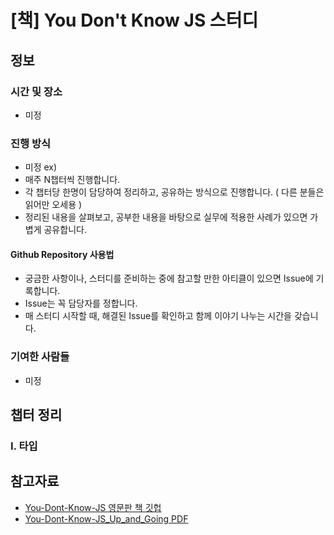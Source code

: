 # [책] You Don't Know JS 스터디

## 정보
### 시간 및 장소
* 미정

### 진행 방식 
* 미정
ex)
* 매주 N챕터씩 진행합니다.
* 각 챕터당 한명이 담당하여 정리하고, 공유하는 방식으로 진행합니다. ( 다른 분들은 읽어만 오세용 )
* 정리된 내용을 살펴보고, 공부한 내용을 바탕으로 실무에 적용한 사례가 있으면 가볍게 공유합니다.

#### Github Repository 사용법
* 궁금한 사항이나, 스터디를 준비하는 중에 참고할 만한 아티클이 있으면 Issue에 기록합니다.
* Issue는 꼭 담당자를 정합니다.
* 매 스터디 시작할 때, 해결된 Issue를 확인하고 함께 이야기 나누는 시간을 갖습니다.

### 기여한 사람들
* 미정

## 챕터 정리 

### I. 타입

## 참고자료
* [You-Dont-Know-JS 영문판 책 깃헙](https://github.com/getify/You-Dont-Know-JS)
* [You-Dont-Know-JS_Up_and_Going PDF](https://xiaoguo.net/~books/Program/You_Dont_Know_JS_Up_and_Going.pdf)
